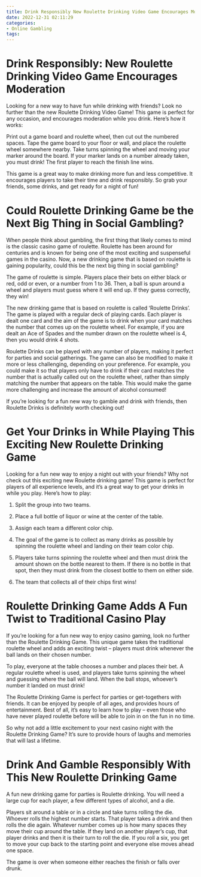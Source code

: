 ```yaml
---
title: Drink Responsibly New Roulette Drinking Video Game Encourages Moderation
date: 2022-12-31 02:11:29
categories:
- Online Gambling
tags:
---
```



#  Drink Responsibly: New Roulette Drinking Video Game Encourages Moderation

Looking for a new way to have fun while drinking with friends? Look no further than the new Roulette Drinking Video Game! This game is perfect for any occasion, and encourages moderation while you drink. Here’s how it works:

Print out a game board and roulette wheel, then cut out the numbered spaces. Tape the game board to your floor or wall, and place the roulette wheel somewhere nearby. Take turns spinning the wheel and moving your marker around the board. If your marker lands on a number already taken, you must drink! The first player to reach the finish line wins.

This game is a great way to make drinking more fun and less competitive. It encourages players to take their time and drink responsibly. So grab your friends, some drinks, and get ready for a night of fun!

#  Could Roulette Drinking Game be the Next Big Thing in Social Gambling?

When people think about gambling, the first thing that likely comes to mind is the classic casino game of roulette. Roulette has been around for centuries and is known for being one of the most exciting and suspenseful games in the casino. Now, a new drinking game that is based on roulette is gaining popularity, could this be the next big thing in social gambling?

The game of roulette is simple. Players place their bets on either black or red, odd or even, or a number from 1 to 36. Then, a ball is spun around a wheel and players must guess where it will end up. If they guess correctly, they win!

The new drinking game that is based on roulette is called ‘Roulette Drinks’. The game is played with a regular deck of playing cards. Each player is dealt one card and the aim of the game is to drink when your card matches the number that comes up on the roulette wheel. For example, if you are dealt an Ace of Spades and the number drawn on the roulette wheel is 4, then you would drink 4 shots.

Roulette Drinks can be played with any number of players, making it perfect for parties and social gatherings. The game can also be modified to make it more or less challenging, depending on your preference. For example, you could make it so that players only have to drink if their card matches the number that is actually called out on the roulette wheel, rather than simply matching the number that appears on the table. This would make the game more challenging and increase the amount of alcohol consumed!

If you’re looking for a fun new way to gamble and drink with friends, then Roulette Drinks is definitely worth checking out!

#  Get Your Drinks in While Playing This Exciting New Roulette Drinking Game

Looking for a fun new way to enjoy a night out with your friends? Why not check out this exciting new Roulette drinking game! This game is perfect for players of all experience levels, and it’s a great way to get your drinks in while you play. Here’s how to play:

1. Split the group into two teams.

2. Place a full bottle of liquor or wine at the center of the table.

3. Assign each team a different color chip.

4. The goal of the game is to collect as many drinks as possible by spinning the roulette wheel and landing on their team color chip.

5. Players take turns spinning the roulette wheel and then must drink the amount shown on the bottle nearest to them. If there is no bottle in that spot, then they must drink from the closest bottle to them on either side.

6. The team that collects all of their chips first wins!

#  Roulette Drinking Game Adds A Fun Twist to Traditional Casino Play

If you’re looking for a fun new way to enjoy casino gaming, look no further than the Roulette Drinking Game. This unique game takes the traditional roulette wheel and adds an exciting twist – players must drink whenever the ball lands on their chosen number.

To play, everyone at the table chooses a number and places their bet. A regular roulette wheel is used, and players take turns spinning the wheel and guessing where the ball will land. When the ball stops, whoever’s number it landed on must drink!

The Roulette Drinking Game is perfect for parties or get-togethers with friends. It can be enjoyed by people of all ages, and provides hours of entertainment. Best of all, it’s easy to learn how to play – even those who have never played roulette before will be able to join in on the fun in no time.

So why not add a little excitement to your next casino night with the Roulette Drinking Game? It’s sure to provide hours of laughs and memories that will last a lifetime.

#  Drink And Gamble Responsibly With This New Roulette Drinking Game

A fun new drinking game for parties is Roulette drinking. You will need a large cup for each player, a few different types of alcohol, and a die.

Players sit around a table or in a circle and take turns rolling the die. Whoever rolls the highest number starts. That player takes a drink and then rolls the die again. Whatever number comes up is how many spaces they move their cup around the table. If they land on another player’s cup, that player drinks and then it is their turn to roll the die. If you roll a six, you get to move your cup back to the starting point and everyone else moves ahead one space.

The game is over when someone either reaches the finish or falls over drunk.
